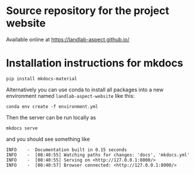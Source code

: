 Source repository for the project website
====

Available online at https://landlab-aspect.github.io/

# Installation instructions for mkdocs

    pip install mkdocs-material

Alternatively you can use conda to install all packages into a new environment named `landlab-aspect-website` like this:

    conda env create -f environment.yml

Then the server can be run locally as

    mkdocs serve

and you should see something like

    INFO    -  Documentation built in 0.15 seconds
    INFO    -  [08:40:55] Watching paths for changes: 'docs', 'mkdocs.yml'
    INFO    -  [08:40:55] Serving on <http://127.0.0.1:8000/>
    INFO    -  [08:40:57] Browser connected: <http://127.0.0.1:8000/>
